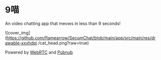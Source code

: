 # 9喵
An video chatting app that meows in less than 9 seconds!

![cover_img](https://github.com/flamearrow/SecumChat/blob/main/app/src/main/res/drawable-xxxhdpi
/cat_head.png?raw=true)

Powered by [WebRTC](http://webrtc.org) and [Pubnub](https://www.pubnub.com/)


